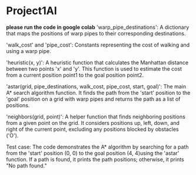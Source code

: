 # Project1AI
**please run the code in google colab**
'warp_pipe_destinations': A dictionary that maps the positions of warp pipes to their corresponding destinations.

'walk_cost' and 'pipe_cost': Constants representing the cost of walking and using a warp pipe.

'heuristic(x, y)': A heuristic function that calculates the Manhattan distance between two points 'x' and 'y'. This function is used to estimate the cost from a current position point1 to the goal position point2.

'astar(grid, pipe_destinations, walk_cost, pipe_cost, start, goal)': The main A* search algorithm function. It finds the path from the 'start' position to the 'goal' position on a grid with warp pipes and returns the path as a list of positions.

'neighbors(grid, point)': A helper function that finds neighboring positions from a given point on the grid. It considers positions up, left, down, and right of the current point, excluding any positions blocked by obstacles ('O').

Test case: The code demonstrates the A* algorithm by searching for a path from the 'start' position (0, 0) to the goal position (4, 4)using the 'astar' function. If a path is found, it prints the path positions; otherwise, it prints "No path found."
